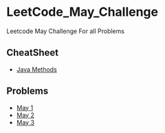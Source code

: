 # LeetCode_May_Challenge
Leetcode May Challenge For all Problems
## CheatSheet
* [Java Methods](./JavaCheatSheet/JavaCheatSheet.pdf)


## Problems
* [May 1](./May_1.md)
* [May 2](./May_2.md)
* [May 3](./May_3.md)